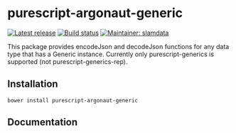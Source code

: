 # purescript-argonaut-generic

[![Latest release](http://img.shields.io/github/release/purescript-contrib/purescript-dom.svg)](https://github.com/purescript-contrib/purescript-argonaut-generic/releases)
[![Build status](https://travis-ci.org/purescript-contrib/purescript-argonaut-generic.svg?branch=master)](https://travis-ci.org/purescript-contrib/purescript-argonaut-generic)
[![Maintainer: slamdata](https://img.shields.io/badge/maintainer-slamdata-lightgrey.svg)](http://github.com/slamdata)

This package provides encodeJson and decodeJson functions for any data type that has a Generic instance. Currently only purescript-generics is supported (not purescript-generics-rep).

## Installation

```shell
bower install purescript-argonaut-generic
```

## Documentation

